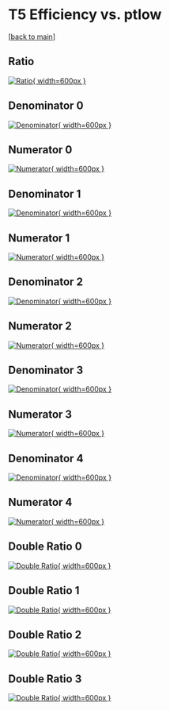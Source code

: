 # T5 Efficiency vs. ptlow

[[back to main](./)]



## Ratio

[![Ratio](../mtv/var/T5_xtr_321_1_eff_ptlow.png){ width=600px }](../mtv/var/T5_xtr_321_1_eff_ptlow.pdf)

## Denominator 0

[![Denominator](../mtv/den/T5_xtr_321_1_eff_ptlow_den0.png){ width=600px }](../mtv/den/T5_xtr_321_1_eff_ptlow_den0.pdf)

## Numerator 0

[![Numerator](../mtv/num/T5_xtr_321_1_eff_ptlow_num0.png){ width=600px }](../mtv/num/T5_xtr_321_1_eff_ptlow_num0.pdf)

## Denominator 1

[![Denominator](../mtv/den/T5_xtr_321_1_eff_ptlow_den1.png){ width=600px }](../mtv/den/T5_xtr_321_1_eff_ptlow_den1.pdf)

## Numerator 1

[![Numerator](../mtv/num/T5_xtr_321_1_eff_ptlow_num1.png){ width=600px }](../mtv/num/T5_xtr_321_1_eff_ptlow_num1.pdf)

## Denominator 2

[![Denominator](../mtv/den/T5_xtr_321_1_eff_ptlow_den2.png){ width=600px }](../mtv/den/T5_xtr_321_1_eff_ptlow_den2.pdf)

## Numerator 2

[![Numerator](../mtv/num/T5_xtr_321_1_eff_ptlow_num2.png){ width=600px }](../mtv/num/T5_xtr_321_1_eff_ptlow_num2.pdf)

## Denominator 3

[![Denominator](../mtv/den/T5_xtr_321_1_eff_ptlow_den3.png){ width=600px }](../mtv/den/T5_xtr_321_1_eff_ptlow_den3.pdf)

## Numerator 3

[![Numerator](../mtv/num/T5_xtr_321_1_eff_ptlow_num3.png){ width=600px }](../mtv/num/T5_xtr_321_1_eff_ptlow_num3.pdf)

## Denominator 4

[![Denominator](../mtv/den/T5_xtr_321_1_eff_ptlow_den4.png){ width=600px }](../mtv/den/T5_xtr_321_1_eff_ptlow_den4.pdf)

## Numerator 4

[![Numerator](../mtv/num/T5_xtr_321_1_eff_ptlow_num4.png){ width=600px }](../mtv/num/T5_xtr_321_1_eff_ptlow_num4.pdf)

## Double Ratio 0

[![Double Ratio](../mtv/ratio/T5_xtr_321_1_eff_ptlow_ratio0.png){ width=600px }](../mtv/ratio/T5_xtr_321_1_eff_ptlow_ratio0.pdf)

## Double Ratio 1

[![Double Ratio](../mtv/ratio/T5_xtr_321_1_eff_ptlow_ratio1.png){ width=600px }](../mtv/ratio/T5_xtr_321_1_eff_ptlow_ratio1.pdf)

## Double Ratio 2

[![Double Ratio](../mtv/ratio/T5_xtr_321_1_eff_ptlow_ratio2.png){ width=600px }](../mtv/ratio/T5_xtr_321_1_eff_ptlow_ratio2.pdf)

## Double Ratio 3

[![Double Ratio](../mtv/ratio/T5_xtr_321_1_eff_ptlow_ratio3.png){ width=600px }](../mtv/ratio/T5_xtr_321_1_eff_ptlow_ratio3.pdf)

